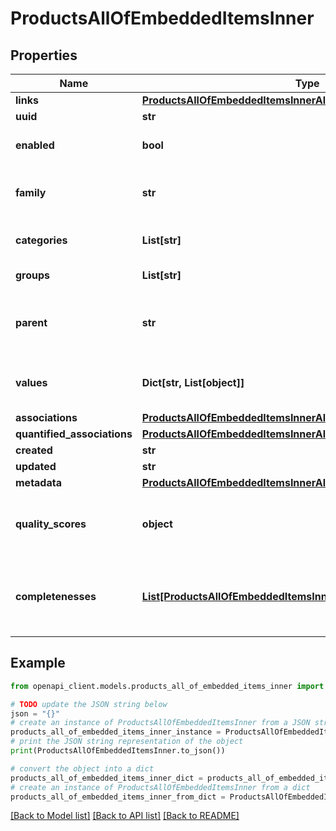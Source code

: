 # ProductsAllOfEmbeddedItemsInner


## Properties

Name | Type | Description | Notes
------------ | ------------- | ------------- | -------------
**links** | [**ProductsAllOfEmbeddedItemsInnerAllOfLinks**](ProductsAllOfEmbeddedItemsInnerAllOfLinks.md) |  | [optional] 
**uuid** | **str** | Product uuid | [optional] 
**enabled** | **bool** | Whether the product is enabled | [optional] [default to True]
**family** | **str** | &lt;a href&#x3D;&#39;api-reference.html#Family&#39;&gt;Family&lt;/a&gt; code from which the product inherits its attributes and attributes requirements. | [optional] [default to 'null']
**categories** | **List[str]** | Codes of the &lt;a href&#x3D;&#39;api-reference.html#Category&#39;&gt;categories&lt;/a&gt; in which the product is classified | [optional] 
**groups** | **List[str]** | Codes of the groups to which the product belong | [optional] 
**parent** | **str** | Code of the parent &lt;a href&#x3D;&#39;api-reference.html#Productmodel&#39;&gt;product model&lt;/a&gt; when the product is a variant (only available since the 2.0). This parent can be modified since the 2.3. | [optional] [default to 'null']
**values** | **Dict[str, List[object]]** | Product attributes values, see &lt;a href&#x3D;&#39;/concepts/products.html#focus-on-the-product-values&#39;&gt;Product values&lt;/a&gt; section for more details | [optional] 
**associations** | [**ProductsAllOfEmbeddedItemsInnerAllOfAssociations**](ProductsAllOfEmbeddedItemsInnerAllOfAssociations.md) |  | [optional] 
**quantified_associations** | [**ProductsAllOfEmbeddedItemsInnerAllOfQuantifiedAssociations**](ProductsAllOfEmbeddedItemsInnerAllOfQuantifiedAssociations.md) |  | [optional] 
**created** | **str** | Date of creation | [optional] 
**updated** | **str** | Date of the last update | [optional] 
**metadata** | [**ProductsAllOfEmbeddedItemsInnerAllOfMetadata**](ProductsAllOfEmbeddedItemsInnerAllOfMetadata.md) |  | [optional] 
**quality_scores** | **object** | Product quality scores for each channel/locale combination (only available since the 5.0 and when the \&quot;with_quality_scores\&quot; query parameter is set to \&quot;true\&quot;) | [optional] 
**completenesses** | [**List[ProductsAllOfEmbeddedItemsInnerAllOfCompletenessesInner]**](ProductsAllOfEmbeddedItemsInnerAllOfCompletenessesInner.md) | Product completenesses for each channel/locale combination (only available since the 7.0 version, and when the \&quot;with_completenesses\&quot; query parameter is set to \&quot;true\&quot;) | [optional] 

## Example

```python
from openapi_client.models.products_all_of_embedded_items_inner import ProductsAllOfEmbeddedItemsInner

# TODO update the JSON string below
json = "{}"
# create an instance of ProductsAllOfEmbeddedItemsInner from a JSON string
products_all_of_embedded_items_inner_instance = ProductsAllOfEmbeddedItemsInner.from_json(json)
# print the JSON string representation of the object
print(ProductsAllOfEmbeddedItemsInner.to_json())

# convert the object into a dict
products_all_of_embedded_items_inner_dict = products_all_of_embedded_items_inner_instance.to_dict()
# create an instance of ProductsAllOfEmbeddedItemsInner from a dict
products_all_of_embedded_items_inner_from_dict = ProductsAllOfEmbeddedItemsInner.from_dict(products_all_of_embedded_items_inner_dict)
```
[[Back to Model list]](../README.md#documentation-for-models) [[Back to API list]](../README.md#documentation-for-api-endpoints) [[Back to README]](../README.md)


